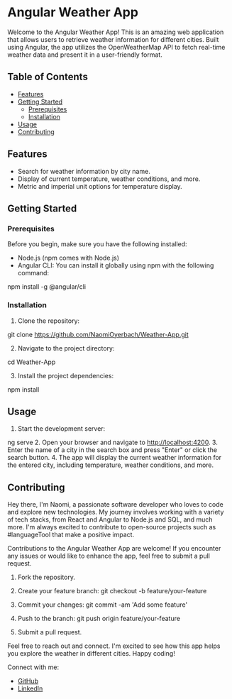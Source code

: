 # Angular Weather App

Welcome to the Angular Weather App! This is an amazing web application that allows users to retrieve weather information for different cities. Built using Angular, the app utilizes the OpenWeatherMap API to fetch real-time weather data and present it in a user-friendly format.

## Table of Contents
- [Features](#features)
- [Getting Started](#getting-started)
  - [Prerequisites](#prerequisites)
  - [Installation](#installation)
- [Usage](#usage)
- [Contributing](#contributing)

## Features
- Search for weather information by city name.
- Display of current temperature, weather conditions, and more.
- Metric and imperial unit options for temperature display.

## Getting Started

### Prerequisites
Before you begin, make sure you have the following installed:
- Node.js (npm comes with Node.js)
- Angular CLI: You can install it globally using npm with the following command: 

npm install -g @angular/cli


### Installation
1. Clone the repository: 

git clone https://github.com/NaomiOyerbach/Weather-App.git

2. Navigate to the project directory: 

cd Weather-App

3. Install the project dependencies: 

npm install


## Usage
1. Start the development server: 

ng serve
2. Open your browser and navigate to [http://localhost:4200](http://localhost:4200).
3. Enter the name of a city in the search box and press "Enter" or click the search button.
4. The app will display the current weather information for the entered city, including temperature, weather conditions, and more.

## Contributing
Hey there, I'm Naomi, a passionate software developer who loves to code and explore new technologies. My journey involves working with a variety of tech stacks, from React and Angular to Node.js and SQL, and much more. I'm always excited to contribute to open-source projects such as #languageTool that make a positive impact.

Contributions to the Angular Weather App are welcome! If you encounter any issues or would like to enhance the app, feel free to submit a pull request.

1. Fork the repository.
2. Create your feature branch: 
  git checkout -b feature/your-feature

4. Commit your changes: 
  git commit -am 'Add some feature'

5. Push to the branch: 
  git push origin feature/your-feature

6. Submit a pull request.

Feel free to reach out and connect. I'm excited to see how this app helps you explore the weather in different cities. Happy coding!

Connect with me:
- [GitHub](https://github.com/NaomiOyerbach)
- [LinkedIn](https://www.linkedin.com/in/naomioyerbach)
